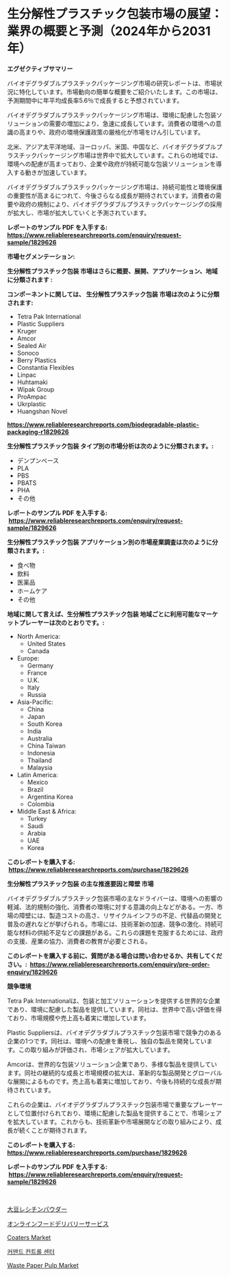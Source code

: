 <p><h1>生分解性プラスチック包装市場の展望：業界の概要と予測（2024年から2031年）</h1></p><p><strong>エグゼクティブサマリー</strong></p>
<p><p>バイオデグラダブルプラスチックパッケージング市場の研究レポートは、市場状況に特化しています。市場動向の簡単な概要をご紹介いたします。この市場は、予測期間中に年平均成長率5.6％で成長すると予想されています。</p><p> バイオデグラダブルプラスチックパッケージング市場は、環境に配慮した包装ソリューションの需要の増加により、急速に成長しています。消費者の環境への意識の高まりや、政府の環境保護政策の厳格化が市場をけん引しています。</p><p>北米、アジア太平洋地域、ヨーロッパ、米国、中国など、バイオデグラダブルプラスチックパッケージング市場は世界中で拡大しています。これらの地域では、環境への配慮が高まっており、企業や政府が持続可能な包装ソリューションを導入する動きが加速しています。</p><p>バイオデグラダブルプラスチックパッケージング市場は、持続可能性と環境保護の重要性が高まるにつれて、今後さらなる成長が期待されています。消費者の需要や政府の規制により、バイオデグラダブルプラスチックパッケージングの採用が拡大し、市場が拡大していくと予測されています。</p></p>
<p><strong>レポートのサンプル PDF を入手する: <a href="https://www.reliableresearchreports.com/enquiry/request-sample/1829626">https://www.reliableresearchreports.com/enquiry/request-sample/1829626</a></strong></p>
<p><strong>市場セグメンテーション:</strong></p>
<p><strong> 生分解性プラスチック包装 市場はさらに概要、展開、アプリケーション、地域に分類されます :</strong></p>
<p><strong>コンポーネントに関しては、 生分解性プラスチック包装 市場は次のように分類されます: &nbsp;</strong></p>
<p><ul><li>Tetra Pak International</li><li>Plastic Suppliers</li><li>Kruger</li><li>Amcor</li><li>Sealed Air</li><li>Sonoco</li><li>Berry Plastics</li><li>Constantia Flexibles</li><li>Linpac</li><li>Huhtamaki</li><li>Wipak Group</li><li>ProAmpac</li><li>Ukrplastic</li><li>Huangshan Novel</li></ul></p>
<p><strong><a href="https://www.reliableresearchreports.com/biodegradable-plastic-packaging-r1829626">https://www.reliableresearchreports.com/biodegradable-plastic-packaging-r1829626</a></strong></p>
<p><strong> 生分解性プラスチック包装 タイプ別の市場分析は次のように分類されます。:</strong></p>
<p><ul><li>デンプンベース</li><li>PLA</li><li>PBS</li><li>PBATS</li><li>PHA</li><li>その他</li></ul></p>
<p><strong>レポートのサンプル PDF を入手する: &nbsp;<a href="https://www.reliableresearchreports.com/enquiry/request-sample/1829626">https://www.reliableresearchreports.com/enquiry/request-sample/1829626</a></strong></p>
<p><strong> 生分解性プラスチック包装 アプリケーション別の市場産業調査は次のように分類されます。:</strong></p>
<p><ul><li>食べ物</li><li>飲料</li><li>医薬品</li><li>ホームケア</li><li>その他</li></ul></p>
<p><strong>地域に関して言えば、生分解性プラスチック包装 地域ごとに利用可能なマーケットプレーヤーは次のとおりです。:</strong></p>
<p><ul>
    <li>
        North America:
        <ul>
            <li>United States</li>
            <li>Canada</li>
        </ul>
    </li>
    <li>
        Europe:
        <ul>
            <li>Germany</li>
            <li>France</li>
            <li>U.K.</li>
            <li>Italy</li>
            <li>Russia</li>
        </ul>
    </li>
    <li>
        Asia-Pacific:
        <ul>
            <li>China</li>
            <li>Japan</li>
            <li>South Korea</li>
            <li>India</li>
            <li>Australia</li>
            <li>China Taiwan</li>
            <li>Indonesia</li>
            <li>Thailand</li>
            <li>Malaysia</li>
        </ul>
    </li>
    <li>
        Latin America:
        <ul>
            <li>Mexico</li>
            <li>Brazil</li>
            <li>Argentina Korea</li>
            <li>Colombia</li>
        </ul>
    </li>
    <li>
        Middle East & Africa:
        <ul>
            <li>Turkey</li>
            <li>Saudi</li>
            <li>Arabia</li>
            <li>UAE</li>
            <li>Korea</li>
        </ul>
    </li>
    </ul></p>
<p><strong>このレポートを購入する: &nbsp;<a href="https://www.reliableresearchreports.com/purchase/1829626">https://www.reliableresearchreports.com/purchase/1829626</a></strong></p>
<p><strong>生分解性プラスチック包装 の主な推進要因と障壁 市場</strong></p>
<p><p>バイオデグラダブルプラスチック包装市場の主なドライバーは、環境への影響の軽減、法的規制の強化、消費者の環境に対する意識の向上などがある。一方、市場の障壁には、製造コストの高さ、リサイクルインフラの不足、代替品の開発と普及の遅れなどが挙げられる。市場には、技術革新の加速、競争の激化、持続可能な材料の供給不足などの課題がある。これらの課題を克服するためには、政府の支援、産業の協力、消費者の教育が必要とされる。</p></p>
<p><strong>このレポートを購入する前に、質問がある場合は問い合わせるか、共有してください。:&nbsp; <a href="https://www.reliableresearchreports.com/enquiry/pre-order-enquiry/1829626">https://www.reliableresearchreports.com/enquiry/pre-order-enquiry/1829626</a></strong></p>
<p><strong>競争環境</strong></p>
<p><p>Tetra Pak Internationalは、包装と加工ソリューションを提供する世界的な企業であり、環境に配慮した製品を提供しています。同社は、世界中で高い評価を得ており、市場規模や売上高も着実に増加しています。</p><p>Plastic Suppliersは、バイオデグラダブルプラスチック包装市場で競争力のある企業の1つです。同社は、環境への配慮を重視し、独自の製品を開発しています。この取り組みが評価され、市場シェアが拡大しています。</p><p>Amcorは、世界的な包装ソリューション企業であり、多様な製品を提供しています。同社の継続的な成長と市場規模の拡大は、革新的な製品開発とグローバルな展開によるものです。売上高も着実に増加しており、今後も持続的な成長が期待されています。</p><p>これらの企業は、バイオデグラダブルプラスチック包装市場で重要なプレーヤーとして位置付けられており、環境に配慮した製品を提供することで、市場シェアを拡大しています。これからも、技術革新や市場展開などの取り組みにより、成長が続くことが期待されます。</p></p>
<p><strong>このレポートを購入する: &nbsp; <a href="https://www.reliableresearchreports.com/purchase/1829626">https://www.reliableresearchreports.com/purchase/1829626</a></strong></p>
<p><strong>レポートのサンプル PDF を入手する: &nbsp;<a href="https://www.reliableresearchreports.com/enquiry/request-sample/1829626">https://www.reliableresearchreports.com/enquiry/request-sample/1829626</a></strong><strong></strong></p>
<p>&nbsp;</p>
<p><p><a href="https://medium.com/@jacksonwiza1924/%E5%A4%A7%E8%B1%86%E3%83%AC%E3%82%B7%E3%83%81%E3%83%B3%E3%83%91%E3%82%A6%E3%83%80%E3%83%BC%E5%B8%82%E5%A0%B4%E3%81%AE%E8%A6%8B%E8%A7%A3-%E5%B8%82%E5%A0%B4%E3%81%AE%E3%83%88%E3%83%AC%E3%83%B3%E3%83%89-%E6%88%90%E9%95%B7-2024%E5%B9%B4%E3%81%8B%E3%82%892031%E5%B9%B4%E3%81%BE%E3%81%A7%E3%81%AE%E4%BA%88%E6%B8%AC-c3fa2a798b59">大豆レシチンパウダー</a></p><p><a href="https://github.com/AaronVargas43/Market-Research-Report-List-1/blob/main/169768232665.md">オンラインフードデリバリーサービス</a></p><p><a href="https://view.publitas.com/reportprime-1/analyzing-coaters-market-global-industry-perspective-and-forecast-2024-to-2031/">Coaters Market</a></p><p><a href="https://github.com/JackieFauhey9089475/Market-Research-Report-List-1/blob/main/346826429700.md">커맨드 컨트롤 센터</a></p><p><a href="https://issuu.com/reportprime-2/docs/waste-paper-pulp-market-size-2030.pptx">Waste Paper Pulp Market</a></p></p>